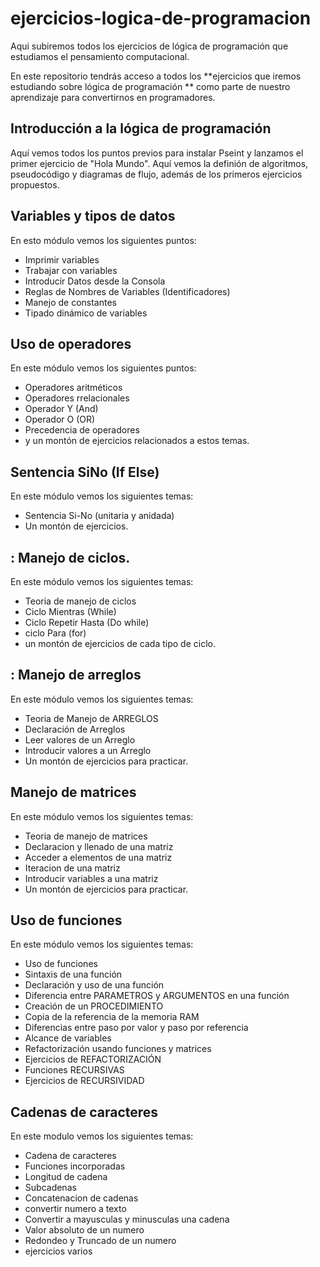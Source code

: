 # ejercicios-logica-de-programacion
Aqui subiremos todos los ejercicios de lógica de programación que estudiamos el pensamiento computacional.

En este repositorio tendrás acceso a todos los **ejercicios que iremos estudiando sobre lógica de programación ** como parte de nuestro aprendizaje para convertirnos en programadores.

##  Introducción a la lógica de programación
 Aquí vemos todos los puntos previos para instalar Pseint y lanzamos el primer ejercicio de "Hola Mundo".
 Aquí vemos la definión de algoritmos, pseudocódigo y diagramas de flujo, además de los primeros ejercicios propuestos.

##  Variables y tipos de datos
En esto módulo vemos los siguientes puntos:
- Imprimir variables
- Trabajar con variables
- Introducir Datos desde la Consola
- Reglas de Nombres de Variables (Identificadores)
- Manejo de constantes
- Tipado dinámico de variables

## Uso de operadores
En este módulo vemos los siguientes puntos:
- Operadores aritméticos
- Operadores rrelacionales
- Operador Y (And)
- Operador O (OR)
- Precedencia de operadores
- y un montón de ejercicios relacionados a estos temas.

##  Sentencia SiNo (If Else)
En este módulo vemos los siguientes temas:
- Sentencia Si-No (unitaria y anidada)
- Un montón de ejercicios.

## : Manejo de ciclos.
En este módulo vemos los siguientes temas: 
- Teoria de manejo de ciclos
- Ciclo Mientras (While)
- Ciclo Repetir Hasta (Do while)
- ciclo Para (for) 
- un montón de ejercicios de cada tipo de ciclo.

## : Manejo de arreglos
En este módulo vemos los siguientes temas:
- Teoria de Manejo de ARREGLOS
- Declaración de Arreglos
- Leer valores de un Arreglo
- Introducir valores a un Arreglo
- Un montón de ejercicios para practicar.

##  Manejo de matrices
En este módulo vemos los siguientes temas:
- Teoria de manejo de matrices
- Declaracion y llenado de una matriz
- Acceder a elementos de una matriz
- Iteracion de una matriz
- Introducir variables a una matriz
- Un montón de ejercicios para practicar.

##  Uso de funciones
En este módulo vemos los siguientes temas:
- Uso de funciones
- Sintaxis de una función
- Declaración y uso de una función
- Diferencia entre PARAMETROS y ARGUMENTOS en una función
- Creación de un PROCEDIMIENTO
- Copia de la referencia de la memoria RAM
- Diferencias entre paso por valor y paso por referencia
- Alcance de variables
- Refactorización usando funciones y matrices
- Ejercicios de REFACTORIZACIÓN
- Funciones RECURSIVAS
- Ejercicios de RECURSIVIDAD

##  Cadenas de caracteres
En este modulo vemos los siguientes temas:
- Cadena de caracteres
- Funciones incorporadas
- Longitud de cadena
- Subcadenas
- Concatenacion de cadenas
- convertir numero a texto
- Convertir a mayusculas y minusculas una cadena
- Valor absoluto de un numero
- Redondeo y Truncado de un numero
- ejercicios varios
